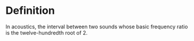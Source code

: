 # Definition

In acoustics, the interval between two sounds whose basic frequency
ratio is the twelve-hundredth root of 2.
